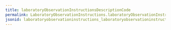 ```yaml
---
title: laboratoryObservationInstructionsDescriptionCode
permalink: LaboratoryObservationInstructions.laboratoryObservationInstructionsDescriptionCode.html
jsonid: laboratoryobservationinstructions_laboratoryobservationinstructionsdescriptioncode
---
```

